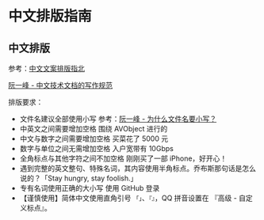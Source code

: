 # 中文排版指南

## 中文排版

参考：[中文文案排版指北](<https://github.com/mzlogin/chinese-copywriting-guidelines>)

 [阮一峰 - 中文技术文档的写作规范](https://github.com/ruanyf/document-style-guide)

排版要求：

* 文件名建议全部使用小写                    参考：[阮一峰 - 为什么文件名要小写？](http://www.ruanyifeng.com/blog/2017/02/filename-should-be-lowercase.html)
* 中英文之间需要增加空格                     围绕 AVObject 进行的
* 中文与数字之间需要增加空格              买菜花了 5000 元
* 数字与单位之间无需增加空格              入户宽带有 10Gbps
* 全角标点与其他字符之间不加空格        刚刚买了一部 iPhone，好开心！
* 遇到完整的英文整句、特殊名词，其内容使用半角标点。乔布斯那句话是怎么说的？「Stay hungry, stay foolish.」
* 专有名词使用正确的大小写                  使用 GitHub 登录
* 【谨慎使用】简体中文使用直角引号 `「」`、`『』`，QQ 拼音设置在 『高级 - 自定义标点』。
